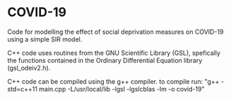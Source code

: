# COVID-19
Code for modelling the effect of social deprivation measures on COVID-19 using a simple SIR model.

C++ code uses routines from the GNU Scientific Library (GSL), spefically the functions contained in the Ordinary Differential Equation library (gsl_odeiv2.h).

C++ code can be compiled using the g++ compiler.
to compile run: "g++ -std=c++11  main.cpp -L/usr/local/lib -lgsl -lgslcblas -lm -o covid-19"

